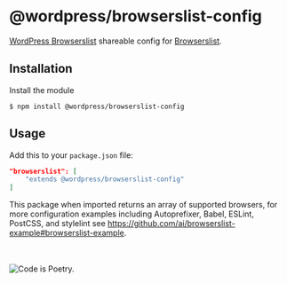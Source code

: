 # @wordpress/browserslist-config

[WordPress Browserslist](https://make.wordpress.org/design/handbook/design-guide/browser-support/) shareable config for [Browserslist](https://www.npmjs.com/package/browserslist).

## Installation

Install the module

```shell
$ npm install @wordpress/browserslist-config
```

## Usage

Add this to your `package.json` file:

```json
"browserslist": [
	"extends @wordpress/browserslist-config"
]
```

This package when imported returns an array of supported browsers, for more configuration examples including Autoprefixer, Babel, ESLint, PostCSS, and stylelint see https://github.com/ai/browserslist-example#browserslist-example.

<br/><br/>![Code is Poetry.](https://cldup.com/ZdtsUVg_V3.png)
